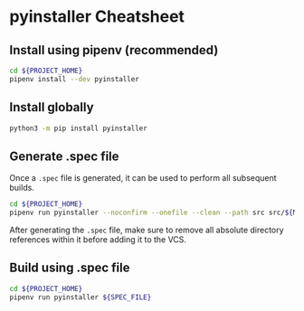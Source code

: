 # pyinstaller Cheatsheet

## Install using pipenv (recommended)

```sh
cd ${PROJECT_HOME}
pipenv install --dev pyinstaller
```

## Install globally

```sh
python3 -m pip install pyinstaller
```

## Generate .spec file

Once a `.spec` file is generated, it can be used to perform all subsequent builds.

```sh
cd ${PROJECT_HOME}
pipenv run pyinstaller --noconfirm --onefile --clean --path src src/${MAIN_FILE}

```

After generating the `.spec` file, make sure to remove all absolute directory references within it before adding it to
the VCS.


## Build using .spec file

```sh
cd ${PROJECT_HOME}
pipenv run pyinstaller ${SPEC_FILE}
```